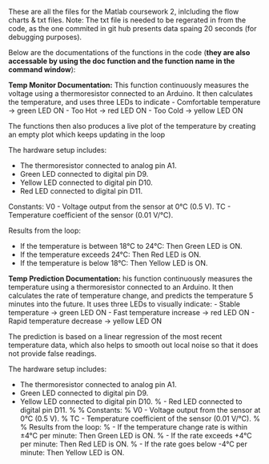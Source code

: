 These are all the files for the Matlab coursework 2, inlcluding the flow charts & txt files. 
Note: The txt file is needed to be regerated in from the code, as the one commited in git hub presents data spaing 20 seconds (for debugging purposes).

Below are the documentations of the functions in the code (**they are also accessable by using the doc function and the function name in the command window**): 

**Temp Monitor Documentation:**
This function continuously measures the voltage using a thermoresistor connected to an Arduino. It then calculates the temperature, and uses three LEDs to indicate
     - Comfortable temperature -> green LED ON
     - Too Hot -> red LED ON
     - Too Cold -> yellow LED ON

The functions then also produces a live plot of the temperature by creating an empty plot which keeps updating in the loop

The hardware setup includes:
   - The thermoresistor connected to analog pin A1.
   - Green LED connected to digital pin D9.
   - Yellow LED connected to digital pin D10.
   - Red LED connected to digital pin D11.

Constants:
   V0 - Voltage output from the sensor at 0°C (0.5 V).
   TC - Temperature coefficient of the sensor (0.01 V/°C).

Results from the loop:
   - If the temperature is between 18°C to 24°C: Then Green LED is ON.
   - If the temperature exceeds 24°C: Then Red LED is ON.
   - If the temperature is below 18°C: Then Yellow LED is ON.

**Temp Prediction Documentation:**
his function continuously measures the temperature using a thermoresistor connected to an Arduino. It then calculates the rate of temperature change, and predicts the temperature 5 minutes into the future. It uses three LEDs to visually indicate:
     - Stable temperature -> green LED ON
     - Fast temperature increase -> red LED ON
     - Rapid temperature decrease -> yellow LED ON

The prediction is based on a linear regression of the most recent temperature data, which also helps to smooth out local noise so that it does not provide false readings.

The hardware setup includes:
   - The thermoresistor connected to analog pin A1.
   - Green LED connected to digital pin D9.
   - Yellow LED connected to digital pin D10.
%   - Red LED connected to digital pin D11.
%
% Constants:
%   V0 - Voltage output from the sensor at 0°C (0.5 V).
%   TC - Temperature coefficient of the sensor (0.01 V/°C).
%
% Results from the loop:
%   - If the temperature change rate is within ±4°C per minute: Then Green LED is ON.
%   - If the rate exceeds +4°C per minute: Then Red LED is ON.
%   - If the rate goes below -4°C per minute: Then Yellow LED is ON.
